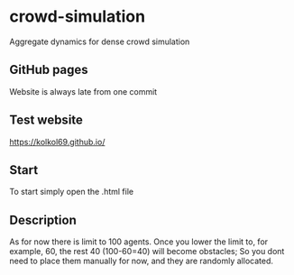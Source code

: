 # crowd-simulation
Aggregate dynamics for dense crowd simulation

## GitHub pages
Website is always late from one commit 

## Test website
https://kolkol69.github.io/

## Start
To start simply open the .html file

## Description
As for now there is limit to 100 agents. Once you lower the limit to, for example, 60, the rest 40 (100-60=40) will become obstacles;
So you dont need to place them manually for now, and they are randomly allocated.